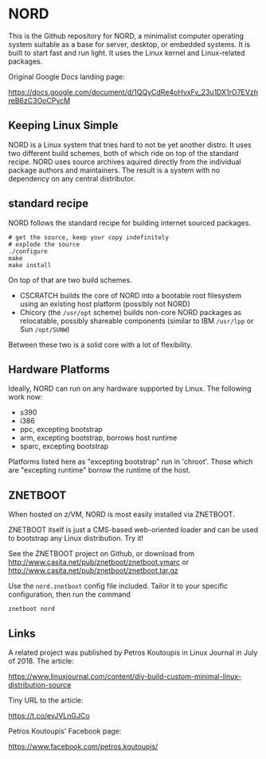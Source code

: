# NORD

This is the Github repository for NORD,
a minimalist computer operating system suitable as a base for
server, desktop, or embedded systems.  It is built to start fast
and run light.  It uses the Linux kernel and Linux-related packages.

Original Google Docs landing page:

https://docs.google.com/document/d/1QQyCdRe4oHvxFv_23u1DX1rO7EVzhreB6zC3OoCPycM

## Keeping Linux Simple

NORD is a Linux system that tries hard to not be yet another distro.
It uses two different build schemes, both of which ride on top of
the standard recipe. NORD uses source archives aquired directly from
the individual package authors and maintainers. The result is a system
with no dependency on any central distributor.

## standard recipe

NORD follows the standard recipe for building internet sourced packages.

    # get the source, keep your copy indefinitely
    # explode the source
    ./configure
    make
    make install

On top of that are two build schemes.

* CSCRATCH
	builds the core of NORD into a bootable root filesystem
	using an existing host platform (possibly not NORD)
* Chicory (the `/usr/opt` scheme)
	builds non-core NORD packages as relocatable,
	possibly shareable components (similar to 
	IBM `/usr/lpp` or Sun `/opt/SUNW`)

Between these two is a solid core with a lot of flexibility.

## Hardware Platforms

Ideally, NORD can run on any hardware supported by Linux.
The following work now:

* s390
* i386
* ppc, excepting bootstrap
* arm, excepting bootstrap, borrows host runtime
* sparc, excepting bootstrap

Platforms listed here as "excepting bootstrap" run in 'chroot'.
Those which are "excepting runtime" borrow the runtime of the host.

## ZNETBOOT

When hosted on z/VM, NORD is most easily installed via ZNETBOOT.

ZNETBOOT itself is just a CMS-based web-oriented loader
and can be used to bootstrap any Linux distribution.
Try it!

See the ZNETBOOT project on Github, or download from
http://www.casita.net/pub/znetboot/znetboot.vmarc
or
http://www.casita.net/pub/znetboot/znetboot.tar.gz

Use the `nord.znetboot` config file included.
Tailor it to your specific configuration, then run the command

    znetboot nord


## Links

A related project was published by Petros Koutoupis
in Linux Journal in July of 2018. The article:

https://www.linuxjournal.com/content/diy-build-custom-minimal-linux-distribution-source

Tiny URL to the article:

https://t.co/evJVLnGJCo

Petros Koutoupis' Facebook page:

https://www.facebook.com/petros.koutoupis/



